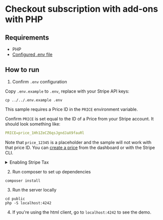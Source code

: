 # Checkout subscription with add-ons with PHP

## Requirements

* PHP
* [Configured .env file](../../README.md)

## How to run

1. Confirm `.env` configuration

Copy `.env.example` to `.env`, replace with your Stripe API keys:

```
cp ../../.env.example .env
```

This sample requires a Price ID in the `PRICE` environment variable.

Confirm `PRICE` is set equal to the ID of a Price from your
Stripe account. It should look something like:

```yml
PRICE=price_1Hh1ZeCZ6qsJgndJaX9fauRl
```

Note that `price_12345` is a placeholder and the sample will not work with that
price ID. You can [create a price](https://stripe.com/docs/api/prices/create)
from the dashboard or with the Stripe CLI.

<details>
<summary>Enabling Stripe Tax</summary>

   In the [`create-checkout-session.php`](./public/create-checkout-session.php) file you will find the following code commented out
   ```php
   // 'automatic_tax' => ['enabled' => true],
   ```

   Uncomment this line of code and the sales tax will be automatically calculated during the checkout.

   Make sure you previously went through the set up of Stripe Tax: [Set up Stripe Tax](https://stripe.com/docs/tax/set-up) and you have your products and prices updated with tax behavior and optionally tax codes: [Docs - Update your Products and Prices](https://stripe.com/docs/tax/checkout#product-and-price-setup)
</details>

2. Run composer to set up dependencies

```
composer install
```

3. Run the server locally

```
cd public
php -S localhost:4242
```

4. If you're using the html client, go to `localhost:4242` to see the demo.
